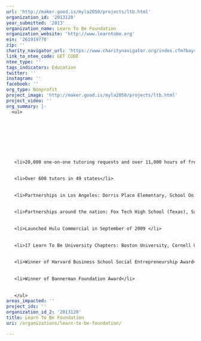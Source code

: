```yaml
---
url: 'http://maker.good.is/myla2050/projects/ltb.html'
organization_id: '2013120'
year_submitted: '2013'
organization_name: Learn To Be Foundation
organization_website: 'http://www.learntobe.org'
ein: '261919770'
zip: ''
charity_navigator_url: 'https://www.charitynavigator.org/index.cfm?bay=search.profile&ein=261919770'
link_to_ntee_code: GET CODE
ntee_type: ''
tags_indicators: Education
twitter: ''
instagram: ''
facebook: ''
org_type: Nonprofit
project_image: 'http://maker.good.is/myla2050/projects/ltb.html'
project_video: ''
org_summary: |-
  <ul>
   
   
   
   
   
   
   
   
   <li>20,000 one-on-one tutoring requests and over 11,000 hours of free tutoring</li>
   
   
   <li>Over 600 tutors in 49 states</li>
   
   
   <li>Partnerships in Los Angeles: Dorris Place Elementary, School On Wheels, UCLA Community School, Sixth Avenue Elementary, Pio Pico Elementary</li>
   
   
   <li>Partnerships around the nation: Fox Tech High School (Texas), Say Yes (New York), PS161 (New York), Harmony Elementary (Texas), Clintondale High School (Michigan), Manistee High School (Michigan)
   
   
   <li>Launched Hulu Commercial in September of 2009 </li>
   
   
   <li>17 Learn To Be University Chapters: Boston University, Cornell University, Emory University, Harvard University, Northwestern University, Purdue University, Syracuse University, Texas A&M University, University of Arizona, University of California at Los Angeles, University of California at San Diego, University of Pennsylvania, University of Southern California, University of Texas at Austin, University of Texas at Dallas, Wellesley College, University of Michigan
   
   
   <li>Winner of Harvard Business School Social Entrepreneurship Award</li>
   
   
   <li>Winner of Bannerman Foundation Award</li>
   
   
   </ul>
areas_impacted: ''
project_ids: ''
organization_id_2: '2013120'
title: Learn To Be Foundation
uri: /organizations/learn-to-be-foundation/

---
```

